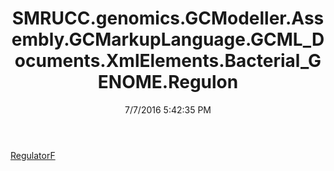 ﻿---
title: SMRUCC.genomics.GCModeller.Assembly.GCMarkupLanguage.GCML_Documents.XmlElements.Bacterial_GENOME.Regulon
date: 7/7/2016 5:42:35 PM
---

[RegulatorF](T-SMRUCC.genomics.GCModeller.Assembly.GCMarkupLanguage.GCML_Documents.XmlElements.Bacterial_GENOME.Regulon.RegulatorF.html)

